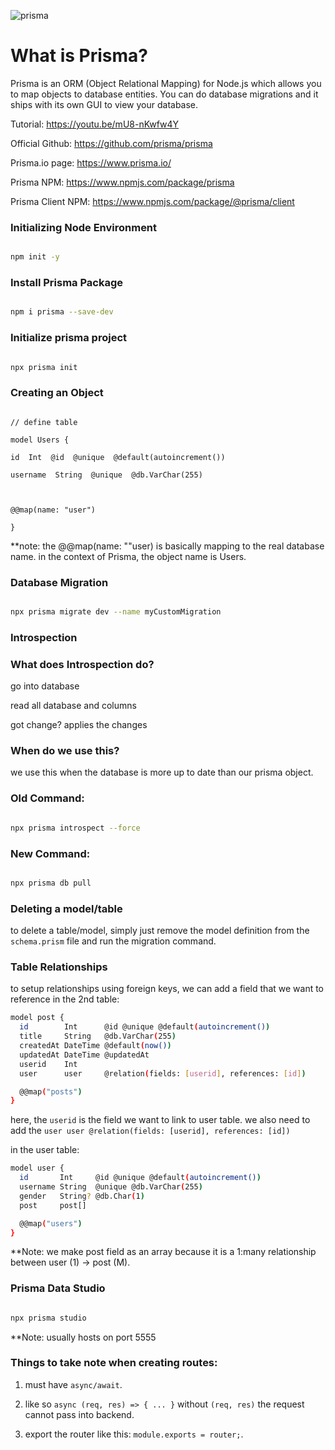 
![prisma](https://camo.githubusercontent.com/001ae294ec710ba28e1cad6f1f398ddedf48518684700930fc1a111793e8dd2a/68747470733a2f2f692e696d6775722e636f6d2f683655495954752e706e67)


# What is Prisma?

Prisma is an ORM (Object Relational Mapping) for Node.js which allows you to map objects to database entities. You can do database migrations and it ships with its own GUI to view your database.

Tutorial: https://youtu.be/mU8-nKwfw4Y

Official Github: https://github.com/prisma/prisma

Prisma.io page: https://www.prisma.io/

Prisma NPM: https://www.npmjs.com/package/prisma

Prisma Client NPM: https://www.npmjs.com/package/@prisma/client
  

### Initializing Node Environment

  

```bash

npm init -y

```

  

### Install Prisma Package

  

```bash

npm i prisma --save-dev

```

  

### Initialize prisma project

  

```bash

npx prisma init

```

  

### Creating an Object

```

// define table

model Users {

id  Int  @id  @unique  @default(autoincrement())

username  String  @unique  @db.VarChar(255)

  

@@map(name: "user")

}

```

  **note: the @@map(name: ""user) is basically mapping to the real database name. in the context of Prisma, the object name is Users.

### Database Migration

```bash

npx prisma migrate dev --name myCustomMigration

```

  

### Introspection

  

### What does Introspection do?

  

go into database

  

read all database and columns

  

got change? applies the changes

  

### When do we use this?

  

we use this when the database is more up to date than our prisma object.

  

### Old Command:

  

```bash

npx prisma introspect --force

```

  

### New Command:

```bash

npx prisma db pull

```

  

### Deleting a model/table

  

to delete a table/model, simply just remove the model definition from the `schema.prism` file and run the migration command.

  

### Table Relationships
to setup relationships using foreign keys, we can add a field that we want to reference in the 2nd table:

```bash
model post {
  id        Int      @id @unique @default(autoincrement())
  title     String   @db.VarChar(255)
  createdAt DateTime @default(now())
  updatedAt DateTime @updatedAt
  userid    Int
  user      user     @relation(fields: [userid], references: [id])

  @@map("posts")
}

```

here, the `userid` is the field we want to link to user table. we also need to add the `user user @relation(fields: [userid], references: [id])`

in the user table:

```bash
model user {
  id       Int     @id @unique @default(autoincrement())
  username String  @unique @db.VarChar(255)
  gender   String? @db.Char(1)
  post     post[]

  @@map("users")
}

```

**Note: we make post field as an array because it is a 1:many relationship between user (1) → post (M).


### Prisma Data Studio

  

```bash

npx prisma studio

```

  

**Note: usually hosts on port 5555

  

### Things to take note when creating routes:

  

1. must have `async/await`.

2. like so `async (req, res) => { ... }` without `(req, res)` the request cannot pass into backend.

3. export the router like this: `module.exports = router;`.
